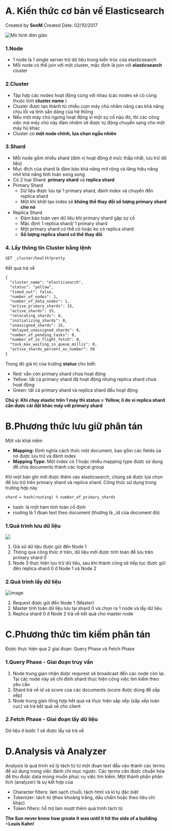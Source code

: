 # A. Kiến thức cơ bản về Elasticsearch
Created by **SonM** 
Created Date: 02/10/2017

![Mô hình đơn giản](https://user-images.githubusercontent.com/31585927/31107757-e3aca344-a81e-11e7-85b8-bbb09e4acd36.png)

### 1.Node
* 1 node là 1 single server trữ dữ liệu trong kiến trúc của elasticsearch
* Mỗi node có thể join với một cluster, mặc định là join với **elasticsearch** cluster

### 2.Cluster
* Tập hợp các nodes hoạt động cùng với nhau (các nodes sẽ có cùng thuộc tính **cluster.name** )
* Cluster được tạo thành từ nhiều cụm máy chủ nhằm năng cao khả năng chịu lỗi và tính sẵn dàng của hệ thống
* Nếu một máy chủ ngưng hoạt động vì một sự cố nào đó, thì các công việc mà máy chủ này đảm nhiệm sẽ được tự động chuyển sang cho một máy hủ khác
* Cluster có **một node chính, lựa chọn ngẫu nhiên**

### 3.Shard
* Mỗi node gồm nhiều shard (đơn vị hoạt động ở mức thấp nhất, lưu trữ dữ liệu)
* Mục đích của shard là đảm bảo khả năng mở rộng và tăng hiệu năng nhờ khả năng tính toán song song
* Có 2 loại Shard: **primary shard** và **replica shard**
* Primary Shard
    * Dữ liệu được lưu tại 1 primary shard, đánh index và chuyển đến replica shard
    * Một khi khởi tạo index sẽ **không thể thay đổi số lượng primary shard cho nó**
* Replica Shard
    * Đảm bảo toàn vẹn dữ liệu khi primary shard gặp sự cố
    * Mặc định 1 replica shard/ 1 primary shard
    * Một primary shard có thể có hoặc ko có replica shard
    * **Số lượng replica shard có thể thay đổi**
### 4. Lấy thông tin Cluster bằng lệnh
```rest
GET _cluster/health?pretty
```
Kết quả trả về
```rest
{
  "cluster_name": "elasticsearch",
  "status": "yellow",
  "timed_out": false,
  "number_of_nodes": 1,
  "number_of_data_nodes": 1,
  "active_primary_shards": 15,
  "active_shards": 15,
  "relocating_shards": 0,
  "initializing_shards": 0,
  "unassigned_shards": 15,
  "delayed_unassigned_shards": 0,
  "number_of_pending_tasks": 0,
  "number_of_in_flight_fetch": 0,
  "task_max_waiting_in_queue_millis": 0,
  "active_shards_percent_as_number": 50
}
```
Trong đó giá trị của trường **status** cho biết:
* Red: vẫn còn primary shard chưa hoạt động
* Yellow: tất cả primary shard đã hoạt động nhưng replica shard chưa hoạt động
* Green: tât cả primary shard và replica shard đều hoạt động

**Chú ý: Khi chạy elastic trên 1 máy thì status = Yellow, lí do vì replica shard cần được cài đặt khác máy với primary shard**

# B.Phương thức lưu giữ phân tán
Một vài khái niệm
* **Mapping:** Định nghĩa cách thức một document, bao gồm các fields ủa nó được lưu trữ và đánh index
* **Mapping Type:** Một index có 1 hoặc nhiều mapping type được sử dụng để chia documents thành các logical group

Khi một bản ghi mới được thêm vào elasticsearch, chúng sẽ được lựa chọn để lưu trữ trên primary shard và replica shard. Công thức sử dụng trong trường hợp này
```rest
shard = hash(routing) % number_of_primary_shards
```
* hash: là một hàm tính toán cố định
* routing là 1 đoạn text theo document (thường là _id của document đó)
### 1.Quá trình lưu dữ liệu
![](https://user-images.githubusercontent.com/31585927/31113421-6d8d8b54-a843-11e7-85bb-4a9bc82bf88c.png)
1. Giả sử dữ liệu được gửi đến Node 1
2. Thông qua công thức ở trên, dữ liệu mới được tính toán để lưu trên primary shard 0
3. Node 3 thực hiện lưu trữ dữ liệu, sau khi thành công sẽ tiếp tục được gửi đến replica shard 0 ở Node 1 và Node 2

### 2.Quá trình lấy dữ liệu
![image](https://user-images.githubusercontent.com/31585927/31113587-30f0d420-a844-11e7-95d3-f341b9501c35.png)
1. Request được gửi đến Node 1 (Master)
2. Master tính toán dữ liệu lưu tại shard 0 và chọn ra 1 node và lấy dữ liệu
3. Replica shard 0 ở Node 2 trả về kết quả cho master node

# C.Phương thức tìm kiếm phân tán
Được thực hiện qua 2 giai đoạn: Query Phase và Fetch Phase
### 1.Query Phase - Giai đoạn truy vấn
1. Node trung gian nhận được requrest sẽ broadcast đến các node còn lại. Tại các node này sẽ chỉ định shard thực hiện công việc tìm kiếm theo yêu cầu
2. Shard trả về id và score của các documents (score được dùng để sắp xếp)
3. Node trung gian tổng hợp hết quả và thực hiện sắp xếp (sắp xếp toàn cục) và trả kết quả về cho client
### 2.Fetch Phase - Giai đoạn lấy dữ liệu
Dữ liệu ở bước 1 sẽ được lấy và trả về

# D.Analysis và Analyzer
Analysis là quá trình xử lý tách từ từ một đoạn text đầu vào thành các terms để sử dụng trong việc đánh chỉ mục ngược. Các terms cần được chuẩn hóa để thu được data mong muốn phục vụ việc tìm kiếm.
Một thành phần phân tích (analyzer) là sự kết hợp của
* Character filters: làm sạch chuỗi, tách html và kĩ tự đặc biệt
* Tokenizer: tách từ (theo khoảng trắng, dấu chấm hoặc theo tiêu chí khác)
* Token filters: hỗ trợ làm mượt thêm quá trình tách từ


**The Sun never knew how greate it was until it hit the side of a building**
**~Louis Kahn!**

